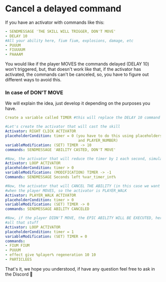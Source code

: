 # Cancel a delayed command

If you have an activator with commands like this:

```yaml
- SENDMESSAGE 'THE SKILL WILL TRIGGER, DON'T MOVE'
- DELAY 10
#All your ability here, fium fium, explosions, damage, etc
- PUUUM
- FIUUUUM
- PAAAAM
```

You would like if the player MOVES the commands delayed (DELAY 10) won't triggered, but, that doesn't work like that, if the activator has activated, the commands can't be canceled, so, you have to figure out different ways to avoid this.

### In case of DON'T MOVE

We will explain the idea, just develop it depending on the purposes you have.

```yaml
Create a variable called TIMER #this will replace the DELAY 10 command

#Let's create the activator that will cast the skill
Activator: RIGHT CLICK ACTIVATOR 
placeholderCondition: timer = 0 (you have to do this using placeholders %var_timer% 
                                 and PLAYER_NUMBER)
variableModification: (SET) TIMER -> 10
commands: SENDMESSAGE 'ABILITY CASTED, DON'T MOVE'

#Now, the activator that will reduce the timer by 1 each second, simulating DELAY 10
Activator: LOOP ACTIVATOR
placeholderCondition: timer > 0
variableModification: (MODIFICATION) TIMER -> -1
Commands: SENDMESSAGE Seconds left %var_timer_int%

#Now, the activator that will CANCEL THE ABILITY (in this case we want to cancel it
#when the player MOVES, so the activator is PLAYER_WALK
Activator: PLAYER_WALK ACTIVATOR
placeholderCondition: timer > 0
variableModification: (SET) TIMER -> 0
commands: SENDMESSAGE ABILITY CANCELED

#Now, if the player DIDN'T MOVE, the EPIC ABILITY WILL BE EXECUTED, here we will add
#all that stuff
Activator: LOOP ACTIVATOR
placeholderCondition: timer = 1
variableModification: (SET) TIMER = 0
commands:
- FIUM FIUM 
- PUUUM
- effect give %player% regeneration 10 10
- PARTICLEES
```

That's it, we hope you understood, if have any question feel free to ask in the Discord 🥳

